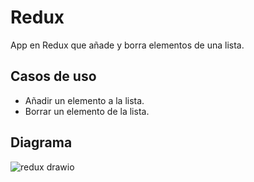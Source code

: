 # Redux

App en Redux que añade y borra elementos de una lista.

## Casos de uso

- Añadir un elemento a la lista.
- Borrar un elemento de la lista.

## Diagrama

![redux drawio](https://github.com/edgarguitian/Redux/assets/6595032/ba6c7ac3-8088-4a03-975a-db969471e1ed)
